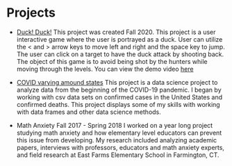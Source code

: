 # Projects
- [Duck! Duck!](https://github.com/jaclynwilson1/Duck-Duck)
 This project was created Fall 2020. This project is a user interactive game where the user is portrayed as a duck. User can utilize the < and > arrow keys to move left and right and the space key to jump. The user can click on a target to have the duck attack by shooting back. The object of this game is to avoid being shot by the hunters while moving through the levels.
 You can view the demo video [here](https://www.youtube.com/watch?v=HemGh0h-m_g)
 
- [COVID varying amound states](https://www.youtube.com/watch?v=HemGh0h-m_g)
  This project is a data science project to analyze data from the beginning of the COVID-19 pandemic. I began by working with csv data sets on confirmed cases in the United States and confirmed deaths. This project displays some of my skills with working with data frames and other data science methods.
  
- Math Anxiety
  Fall 2017 - Spring 2018 I worked on a year long project studying math anxiety and how elementary level educators can prevent this issue from developing. My research included analyzing academic papers, interviews with professors, educators and math anxiety experts, and field research at East Farms Elementary School in Farmington, CT.

